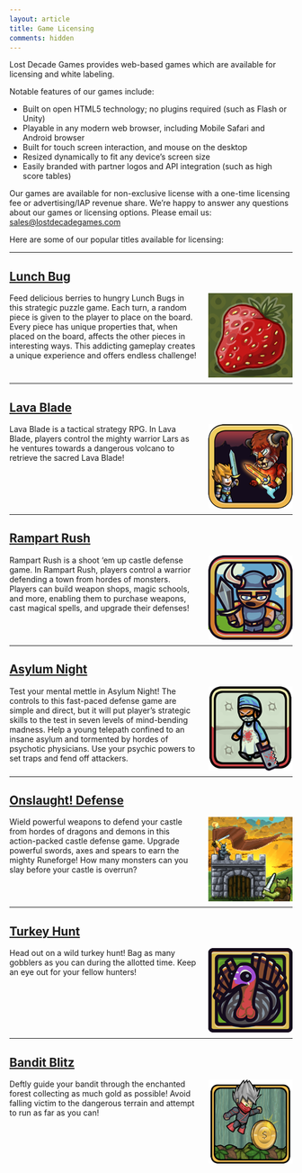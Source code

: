 ```yaml
---
layout: article
title: Game Licensing
comments: hidden
---
```

Lost Decade Games provides web-based games which are available for licensing and white labeling.

Notable features of our games include:

* Built on open HTML5 technology; no plugins required (such as Flash or Unity)
* Playable in any modern web browser, including Mobile Safari and Android browser
* Built for touch screen interaction, and mouse on the desktop
* Resized dynamically to fit any device’s screen size
* Easily branded with partner logos and API integration (such as high score tables)

Our games are available for non-exclusive license with a one-time licensing fee or advertising/IAP revenue share. We’re happy to answer any questions about our games or licensing options. Please email us: [sales@lostdecadegames.com][1]

Here are some of our popular titles available for licensing:

<hr style="clear: both;">

## [Lunch Bug][2]

<img src="/media/images/games/lunchbug/icon-150x150.png" style="float: right; margin-left: 20px; margin-bottom: 10px">
Feed delicious berries to hungry Lunch Bugs in this strategic puzzle game. Each turn, a random piece is given to the player to place on the board. Every piece has unique properties that, when placed on the board, affects the other pieces in interesting ways. This addicting gameplay creates a unique experience and offers endless challenge!

<hr style="clear: both;">

## [Lava Blade][7]

<img src="/media/images/games/lavablade/icon-150x150.png" style="float: right; margin-left: 20px; margin-bottom: 10px">
Lava Blade is a tactical strategy RPG. In Lava Blade, players control the mighty warrior Lars as he ventures towards a dangerous volcano to retrieve the sacred Lava Blade!

<hr style="clear: both;">

## [Rampart Rush][8]

<img src="/media/images/games/rampartrush/icon-150x150.png" style="float: right; margin-left: 20px; margin-bottom: 10px">
Rampart Rush is a shoot ‘em up castle defense game. In Rampart Rush, players control a warrior defending a town from hordes of monsters. Players can build weapon shops, magic schools, and more, enabling them to purchase weapons, cast magical spells, and upgrade their defenses!

<hr style="clear: both;">

## [Asylum Night][3]

<img src="/media/images/games/asylumnight/icon-150x150.png" style="float: right; margin-left: 20px; margin-bottom: 10px">
Test your mental mettle in Asylum Night! The controls to this fast-paced defense game are simple and direct, but it will put player’s strategic skills to the test in seven levels of mind-bending madness.  Help a young telepath confined to an insane asylum and tormented by hordes of psychotic physicians. Use your psychic powers to set traps and fend off attackers.

<hr style="clear: both;">

## [Onslaught! Defense][4]

<img src="/media/images/games/onslaughtdefense/icon-150x150.png" style="float: right; margin-left: 20px; margin-bottom: 10px">
Wield powerful weapons to defend your castle from hordes of dragons and demons in this action-packed castle defense game. Upgrade powerful swords, axes and spears to earn the mighty Runeforge! How many monsters can you slay before your castle is overrun?

<hr style="clear: both;">

## [Turkey Hunt][5]

<img src="/media/images/games/turkeyhunt/icon-150x150.png" style="float: right; margin-left: 20px; margin-bottom: 10px">
Head out on a wild turkey hunt! Bag as many gobblers as you can during the allotted time. Keep an eye out for your fellow hunters!

<hr style="clear: both;">

## [Bandit Blitz][6]

<img src="/media/images/games/banditblitz/icon-150x150.png" style="float: right; margin-left: 20px; margin-bottom: 10px">
Deftly guide your bandit through the enchanted forest collecting as much gold as possible! Avoid falling victim to the dangerous terrain and attempt to run as far as you can!

[1]: mailto:sales@lostdecadegames.com
[2]: http://www.lunchbug.com
[3]: http://asylumnight.lostdecadegames.com
[4]: http://arcade.lostdecadegames.com/onslaught_defense/
[5]: http://turkeyhunt.lostdecadegames.com
[6]: http://banditblitz.lostdecadegames.com
[7]: http://lavablade.lostdecadegames.com/
[8]: http://rampartrush.lostdecadegames.com/
